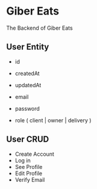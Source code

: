 # Giber Eats

The Backend of Giber Eats

## User Entity

- id
- createdAt
- updatedAt

- email
- password
- role ( client | owner | delivery )

## User CRUD

- Create Account
- Log in
- See Profile
- Edit Profile
- Verify Email
